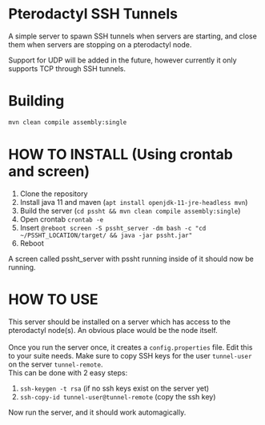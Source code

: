 # Pterodactyl SSH Tunnels
A simple server to spawn SSH tunnels when servers are starting, and close them when servers are stopping on a pterodactyl node.

Support for UDP will be added in the future, however currently it only supports TCP through SSH tunnels.

# Building
```bash
mvn clean compile assembly:single
```

# HOW TO INSTALL (Using crontab and screen)
1. Clone the repository
2. Install java 11 and maven (`apt install openjdk-11-jre-headless mvn`)
3. Build the server (`cd pssht && mvn clean compile assembly:single`)
4. Open crontab `crontab -e`
5. Insert `@reboot screen -S pssht_server -dm bash -c "cd ~/PSSHT_LOCATION/target/ && java -jar pssht.jar"`
6. Reboot

A screen called pssht_server with pssht running inside of it should now be running.

# HOW TO USE
This server should be installed on a server which has access to the pterodactyl node(s). An obvious place would be the node itself.\
\
Once you run the server once, it creates a `config.properties` file. Edit this to your suite needs. Make sure to copy SSH keys for the user `tunnel-user` on the server `tunnel-remote`.\
This can be done with 2 easy steps:
1. `ssh-keygen -t rsa` (if no ssh keys exist on the server yet)
2. `ssh-copy-id tunnel-user@tunnel-remote` (copy the ssh key)

Now run the server, and it should work automagically.
